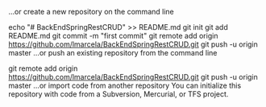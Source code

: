 …or create a new repository on the command line

echo "# BackEndSpringRestCRUD" >> README.md
git init
git add README.md
git commit -m "first commit"
git remote add origin https://github.com/lmarcela/BackEndSpringRestCRUD.git
git push -u origin master
…or push an existing repository from the command line

git remote add origin https://github.com/lmarcela/BackEndSpringRestCRUD.git
git push -u origin master
…or import code from another repository
You can initialize this repository with code from a Subversion, Mercurial, or TFS project.
